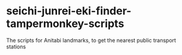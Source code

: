 # seichi-junrei-eki-finder-tampermonkey-scripts
The scripts for Anitabi landmarks, to get the nearest public transport stations
